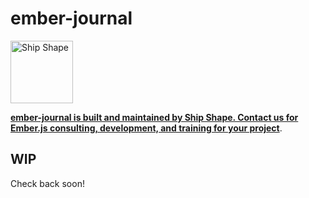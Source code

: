 # ember-journal

<a href="https://shipshape.io/"><img src="http://i.imgur.com/KVqNjgO.png" alt="Ship Shape" width="100" height="100"/></a>

**[ember-journal is built and maintained by Ship Shape. Contact us for Ember.js consulting, development, and training for your project](https://shipshape.io/ember-consulting)**.

## WIP

Check back soon!
